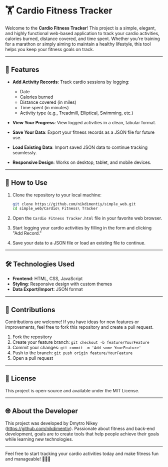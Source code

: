 
# 🏋️ Cardio Fitness Tracker

Welcome to the **Cardio Fitness Tracker**! This project is a simple, elegant, and highly functional web-based application to track your cardio activities, calories burned, distance covered, and time spent. Whether you're training for a marathon or simply aiming to maintain a healthy lifestyle, this tool helps you keep your fitness goals on track.

----------

## 🌟 Features

-   **Add Activity Records**: Track cardio sessions by logging:
    
    -   Date
    -   Calories burned
    -   Distance covered (in miles)
    -   Time spent (in minutes)
    -   Activity type (e.g., Treadmill, Elliptical, Swimming, etc.)
-   **View Your Progress**: View logged activities in a clean, tabular format.
    
-   **Save Your Data**: Export your fitness records as a JSON file for future use.
    
-   **Load Existing Data**: Import saved JSON data to continue tracking seamlessly.
    
-   **Responsive Design**: Works on desktop, tablet, and mobile devices.
    

----------

## 🚀 How to Use

1.  Clone the repository to your local machine:
    
    ```bash
    git clone https://github.com/nikdimentiy/simple_web.git
    cd simple_web/Cardio\ Fitness\ Tracker
    
    ```
    
2.  Open the `Cardio Fitness Tracker.html` file in your favorite web browser.
3.  Start logging your cardio activities by filling in the form and clicking "Add Record."
4.  Save your data to a JSON file or load an existing file to continue.

----------

## 🛠️ Technologies Used

-   **Frontend**: HTML, CSS, JavaScript
-   **Styling**: Responsive design with custom themes
-   **Data Export/Import**: JSON format

----------

## 🤝 Contributions

Contributions are welcome! If you have ideas for new features or improvements, feel free to fork this repository and create a pull request.

1.  Fork the repository
2.  Create your feature branch: `git checkout -b feature/YourFeature`
3.  Commit your changes: `git commit -m 'Add some YourFeature'`
4.  Push to the branch: `git push origin feature/YourFeature`
5.  Open a pull request

----------

## 📜 License

This project is open-source and available under the MIT License.

----------

## 🌐 About the Developer

This project was developed by Dmytro Nikey (https://github.com/nikdimentiy). Passionate about fitness and back-end development, goals are to create tools that help people achieve their goals while learning new technologies.

----------

Feel free to start tracking your cardio activities today and make fitness fun and manageable! 🏃‍♂️💪
